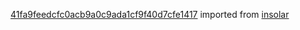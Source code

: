 [41fa9feedcfc0acb9a0c9ada1cf9f40d7cfe1417](https://github.com/insolar/insolar/commit/41fa9feedcfc0acb9a0c9ada1cf9f40d7cfe1417) imported from [insolar](https://github.com/insolar/insolar)

